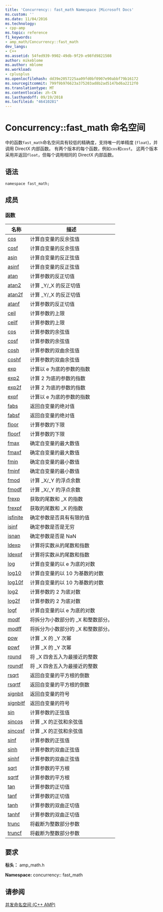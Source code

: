 ```yaml
---
title: 'Concurrency:: fast_math Namespace |Microsoft Docs'
ms.custom: ''
ms.date: 11/04/2016
ms.technology:
- cpp-amp
ms.topic: reference
f1_keywords:
- amp_math/Concurrency::fast_math
dev_langs:
- C++
ms.assetid: 54fed939-9902-49db-9f29-e98fd9821508
author: mikeblome
ms.author: mblome
ms.workload:
- cplusplus
ms.openlocfilehash: dd39e2057225aa09fd0bf0907e90abbf79b16172
ms.sourcegitcommit: 799f9b976623a375203ad8b2ad5147bd6a2212f0
ms.translationtype: MT
ms.contentlocale: zh-CN
ms.lasthandoff: 09/19/2018
ms.locfileid: "46410281"
---
```

# <a name="concurrencyfastmath-namespace"></a>Concurrency::fast_math 命名空间

中的函数`fast_math`命名空间具有较低的精确度，支持唯一的单精度 (`float`)，并调用 DirectX 内部函数。 有两个版本的每个函数，例如`cos`和`cosf`。 这两个版本采用并返回`float`，但每个调用相同的 DirectX 内部函数。

## <a name="syntax"></a>语法

```
namespace fast_math;
```

## <a name="members"></a>成员

### <a name="functions"></a>函数

|名称|描述|
|----------|-----------------|
|[cos](concurrency-fast-math-namespace-functions.md#cos)|计算自变量的反余弦值|
|[cosf](concurrency-fast-math-namespace-functions.md#cosf)|计算自变量的反余弦值|
|[asin](concurrency-fast-math-namespace-functions.md#asin)|计算自变量的反正弦值|
|[asinf](concurrency-fast-math-namespace-functions.md#asinf)|计算自变量的反正弦值|
|[atan](concurrency-fast-math-namespace-functions.md#atan)|计算参数的反正切值|
|[atan2](concurrency-fast-math-namespace-functions.md#atan2)|计算 _Y/_X 的反正切值|
|[atan2f](concurrency-fast-math-namespace-functions.md#atan2f)|计算 _Y/_X 的反正切值|
|[atanf](concurrency-fast-math-namespace-functions.md#atanf)|计算参数的反正切值|
|[ceil](concurrency-fast-math-namespace-functions.md#ceil)|计算参数的上限|
|[ceilf](concurrency-fast-math-namespace-functions.md#ceilf)|计算参数的上限|
|[cos](concurrency-fast-math-namespace-functions.md#cos)|计算参数的余弦值|
|[cosf](concurrency-fast-math-namespace-functions.md#cosf)|计算参数的余弦值|
|[cosh](concurrency-fast-math-namespace-functions.md#cosh)|计算参数的双曲余弦值|
|[coshf](concurrency-fast-math-namespace-functions.md#coshf)|计算参数的双曲余弦值|
|[exp](concurrency-fast-math-namespace-functions.md#exp)|计算以 e 为底的参数的指数|
|[exp2](concurrency-fast-math-namespace-functions.md#exp2)|计算 2 为底的参数的指数|
|[exp2f](concurrency-fast-math-namespace-functions.md#exp2f)|计算 2 为底的参数的指数|
|[expf](concurrency-fast-math-namespace-functions.md#expf)|计算以 e 为底的参数的指数|
|[fabs](concurrency-fast-math-namespace-functions.md#fabs)|返回自变量的绝对值|
|[fabsf](concurrency-fast-math-namespace-functions.md#fabsf)|返回自变量的绝对值|
|[floor](concurrency-fast-math-namespace-functions.md#floor)|计算参数的下限|
|[floorf](concurrency-fast-math-namespace-functions.md#floorf)|计算参数的下限|
|[fmax](concurrency-fast-math-namespace-functions.md#fmax)|确定自变量的最大数值|
|[fmaxf](concurrency-fast-math-namespace-functions.md#fmaxf)|确定自变量的最大数值|
|[fmin](concurrency-fast-math-namespace-functions.md#fmin)|确定自变量的最小数值|
|[fminf](concurrency-fast-math-namespace-functions.md#fminf)|确定自变量的最小数值|
|[fmod](concurrency-fast-math-namespace-functions.md#fmod)|计算 _X/_Y 的浮点余数|
|[fmodf](concurrency-fast-math-namespace-functions.md#fmodf)|计算 _X/_Y 的浮点余数|
|[frexp](concurrency-fast-math-namespace-functions.md#frexp)|获取的尾数和 _X 的指数|
|[frexpf](concurrency-fast-math-namespace-functions.md#frexpf)|获取的尾数和 _X 的指数|
|[isfinite](concurrency-fast-math-namespace-functions.md#isfinite)|确定参数是否具有有限的值|
|[isinf](concurrency-fast-math-namespace-functions.md#isinf)|确定参数是否是无穷|
|[isnan](concurrency-fast-math-namespace-functions.md#isnan)|确定参数是否是 NaN|
|[ldexp](concurrency-fast-math-namespace-functions.md#ldexp)|计算将实数从的尾数和指数|
|[ldexpf](concurrency-fast-math-namespace-functions.md#ldexpf)|计算将实数从的尾数和指数|
|[log](concurrency-fast-math-namespace-functions.md#log)|计算自变量的以 e 为底的对数|
|[log10](concurrency-fast-math-namespace-functions.md#log10)|计算自变量的以 10 为基数的对数|
|[log10f](concurrency-fast-math-namespace-functions.md#log10f)|计算自变量的以 10 为基数的对数|
|[log2](concurrency-fast-math-namespace-functions.md#log2)|计算参数的 2 为底对数|
|[log2f](concurrency-fast-math-namespace-functions.md#log2f)|计算参数的 2 为底对数|
|[logf](concurrency-fast-math-namespace-functions.md#logf)|计算自变量的以 e 为底的对数|
|[modf](concurrency-fast-math-namespace-functions.md#modf)|将拆分为小数部分的 _X 和整数部分。|
|[modff](concurrency-fast-math-namespace-functions.md#modff)|将拆分为小数部分的 _X 和整数部分。|
|[pow](concurrency-fast-math-namespace-functions.md#pow)|计算 _X 的 _Y 次幂|
|[powf](concurrency-fast-math-namespace-functions.md#powf)|计算 _X 的 _Y 次幂|
|[round](concurrency-fast-math-namespace-functions.md#round)|将 _X 四舍五入为最接近的整数|
|[roundf](concurrency-fast-math-namespace-functions.md#roundf)|将 _X 四舍五入为最接近的整数|
|[rsqrt](concurrency-fast-math-namespace-functions.md#rsqrt)|返回自变量的平方根的倒数|
|[rsqrtf](concurrency-fast-math-namespace-functions.md#rsqrtf)|返回自变量的平方根的倒数|
|[signbit](concurrency-fast-math-namespace-functions.md#signbit)|返回自变量的符号|
|[signbitf](concurrency-fast-math-namespace-functions.md#signbitf)|返回自变量的符号|
|[sin](concurrency-fast-math-namespace-functions.md#sin)|计算参数的正弦值|
|[sincos](concurrency-fast-math-namespace-functions.md#sincos)|计算 _X 的正弦和余弦值|
|[sincosf](concurrency-fast-math-namespace-functions.md#sincosf)|计算 _X 的正弦和余弦值|
|[sinf](concurrency-fast-math-namespace-functions.md#sinf)|计算参数的正弦值|
|[sinh](concurrency-fast-math-namespace-functions.md#sinh)|计算参数的双曲正弦值|
|[sinhf](concurrency-fast-math-namespace-functions.md#sinhf)|计算参数的双曲正弦值|
|[sqrt](concurrency-fast-math-namespace-functions.md#sqrt)|计算参数的平方根|
|[sqrtf](concurrency-fast-math-namespace-functions.md#sqrtf)|计算参数的平方根|
|[tan](concurrency-fast-math-namespace-functions.md#tan)|计算参数的正切值|
|[tanf](concurrency-fast-math-namespace-functions.md#tanf)|计算参数的正切值|
|[tanh](concurrency-fast-math-namespace-functions.md#tanh)|计算参数的双曲正切值|
|[tanhf](concurrency-fast-math-namespace-functions.md#tanhf)|计算参数的双曲正切值|
|[trunc](concurrency-fast-math-namespace-functions.md#trunc)|将截断为整数部分参数|
|[truncf](concurrency-fast-math-namespace-functions.md#truncf)|将截断为整数部分参数|

## <a name="requirements"></a>要求

**标头：** amp_math.h

**Namespace:** concurrency:: fast_math

## <a name="see-also"></a>请参阅

[并发命名空间 (C++ AMP)](concurrency-namespace-cpp-amp.md)

